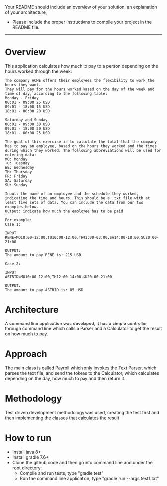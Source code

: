 Your README should include an overview of your solution, an explanation of your architecture,
 
 * Please include the proper instructions to compile your project in the README file.

___

# Overview

This application calculates how much to pay to a person depending on the hours worked through the week:

    The company ACME offers their employees the flexibility to work the hours they want. 
    They will pay for the hours worked based on the day of the week and time of day, according to the following table:
    Monday - Friday
    00:01 - 09:00 25 USD
    09:01 - 18:00 15 USD
    18:01 - 00:00 20 USD
    
    Saturday and Sunday
    00:01 - 09:00 30 USD
    09:01 - 18:00 20 USD
    18:01 - 00:00 25 USD
    
    The goal of this exercise is to calculate the total that the company has to pay an employee, based on the hours they worked and the times during which they worked. The following abbreviations will be used for entering data:
    MO: Monday
    TU: Tuesday
    WE: Wednesday
    TH: Thursday
    FR: Friday
    SA: Saturday
    SU: Sunday
    
    Input: the name of an employee and the schedule they worked, indicating the time and hours. This should be a .txt file with at least five sets of data. You can include the data from our two examples below.
    Output: indicate how much the employee has to be paid
    
    For example:
    Case 1:
    
    INPUT
    RENE=MO10:00-12:00,TU10:00-12:00,TH01:00-03:00,SA14:00-18:00,SU20:00-21:00
    
    OUTPUT:
    The amount to pay RENE is: 215 USD
    
    Case 2:
    
    INPUT
    ASTRID=MO10:00-12:00,TH12:00-14:00,SU20:00-21:00
    
    OUTPUT:
    The amount to pay ASTRID is: 85 USD

# Architecture

A command line application was developed, it has a simple controller through command line which 
calls a Parser and a Calculator to get the result on how much to pay.

# Approach

The main class is called Payroll which only invokes the Text Parser, which parses the text file, 
and send the tokens to the Calculator, which calculates depending on the day, how much to pay 
and then return it.

# Methodology

Test driven development methodology was used, creating the test first and then implementing the classes 
that calculates the result

# How to run

* Install java 8+
* Install gradle 7.6+
* Clone the github code and then go into command line and under the root directory:
  * Compile and run tests, type "gradle test"
  * Run the command line application, type "gradle run --args test1.txt"

